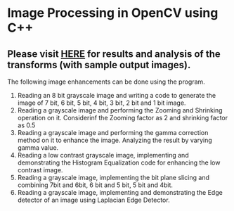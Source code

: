 # Image Processing in OpenCV using C++
## Please visit [HERE](https://drive.google.com/file/d/1BM1yOakToHtPzM7-ZmgMAEcIuYzFbk8D/view?usp=sharing) for results and analysis of the transforms (with sample output images).
The following image enhancements can be done using the program.
1. Reading an 8 bit grayscale image and writing a code to generate the image of 7 bit, 6 bit, 5
bit, 4 bit, 3 bit, 2 bit and 1 bit image.
2. Reading a grayscale image and performing the Zooming and Shrinking operation on it.
Considerinf the Zooming factor as 2 and shrinking factor as 0.5
3. Reading a grayscale image and performing the gamma correction method on it to enhance the
image. Analyzing the result by varying gamma value.
4. Reading a low contrast grayscale image, implementing and demonstrating the Histogram
Equalization code for enhancing the low contrast image.
5. Reading a grayscale image, implementing the bit plane slicing and combining 7bit and 6bit, 6
bit and 5 bit, 5 bit and 4bit.
6. Reading a grayscale image, implementing and demonstrating the Edge detector of an image
using Laplacian Edge Detector.
